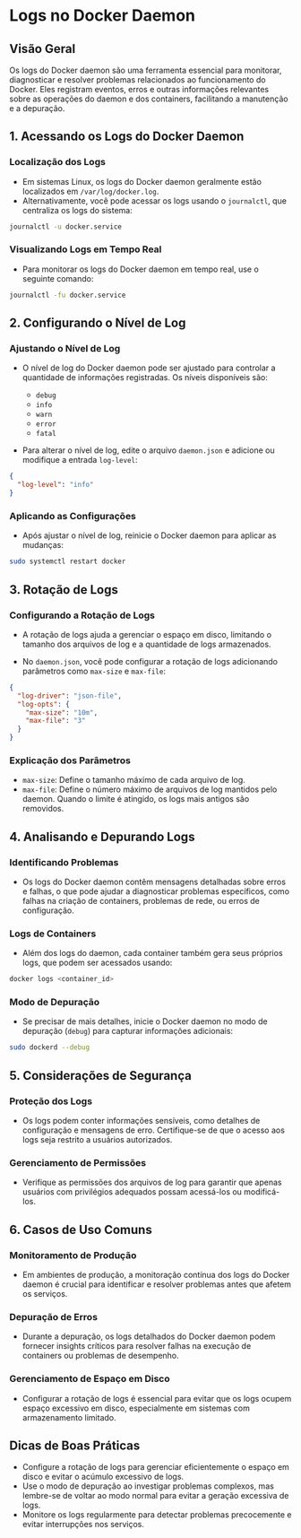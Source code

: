 
# Logs no Docker Daemon

## Visão Geral
Os logs do Docker daemon são uma ferramenta essencial para monitorar, diagnosticar e resolver problemas relacionados ao funcionamento do Docker. Eles registram eventos, erros e outras informações relevantes sobre as operações do daemon e dos containers, facilitando a manutenção e a depuração.

## 1. Acessando os Logs do Docker Daemon

### Localização dos Logs
- Em sistemas Linux, os logs do Docker daemon geralmente estão localizados em `/var/log/docker.log`.
- Alternativamente, você pode acessar os logs usando o `journalctl`, que centraliza os logs do sistema:

```bash
journalctl -u docker.service
```

### Visualizando Logs em Tempo Real
- Para monitorar os logs do Docker daemon em tempo real, use o seguinte comando:

```bash
journalctl -fu docker.service
```

## 2. Configurando o Nível de Log

### Ajustando o Nível de Log
- O nível de log do Docker daemon pode ser ajustado para controlar a quantidade de informações registradas. Os níveis disponíveis são:
  - `debug`
  - `info`
  - `warn`
  - `error`
  - `fatal`

- Para alterar o nível de log, edite o arquivo `daemon.json` e adicione ou modifique a entrada `log-level`:

```json
{
  "log-level": "info"
}
```

### Aplicando as Configurações
- Após ajustar o nível de log, reinicie o Docker daemon para aplicar as mudanças:

```bash
sudo systemctl restart docker
```

## 3. Rotação de Logs

### Configurando a Rotação de Logs
- A rotação de logs ajuda a gerenciar o espaço em disco, limitando o tamanho dos arquivos de log e a quantidade de logs armazenados.

- No `daemon.json`, você pode configurar a rotação de logs adicionando parâmetros como `max-size` e `max-file`:

```json
{
  "log-driver": "json-file",
  "log-opts": {
    "max-size": "10m",
    "max-file": "3"
  }
}
```

### Explicação dos Parâmetros
- `max-size`: Define o tamanho máximo de cada arquivo de log.
- `max-file`: Define o número máximo de arquivos de log mantidos pelo daemon. Quando o limite é atingido, os logs mais antigos são removidos.

## 4. Analisando e Depurando Logs

### Identificando Problemas
- Os logs do Docker daemon contêm mensagens detalhadas sobre erros e falhas, o que pode ajudar a diagnosticar problemas específicos, como falhas na criação de containers, problemas de rede, ou erros de configuração.

### Logs de Containers
- Além dos logs do daemon, cada container também gera seus próprios logs, que podem ser acessados usando:

```bash
docker logs <container_id>
```

### Modo de Depuração
- Se precisar de mais detalhes, inicie o Docker daemon no modo de depuração (`debug`) para capturar informações adicionais:

```bash
sudo dockerd --debug
```

## 5. Considerações de Segurança

### Proteção dos Logs
- Os logs podem conter informações sensíveis, como detalhes de configuração e mensagens de erro. Certifique-se de que o acesso aos logs seja restrito a usuários autorizados.

### Gerenciamento de Permissões
- Verifique as permissões dos arquivos de log para garantir que apenas usuários com privilégios adequados possam acessá-los ou modificá-los.

## 6. Casos de Uso Comuns

### Monitoramento de Produção
- Em ambientes de produção, a monitoração contínua dos logs do Docker daemon é crucial para identificar e resolver problemas antes que afetem os serviços.

### Depuração de Erros
- Durante a depuração, os logs detalhados do Docker daemon podem fornecer insights críticos para resolver falhas na execução de containers ou problemas de desempenho.

### Gerenciamento de Espaço em Disco
- Configurar a rotação de logs é essencial para evitar que os logs ocupem espaço excessivo em disco, especialmente em sistemas com armazenamento limitado.

## Dicas de Boas Práticas
- Configure a rotação de logs para gerenciar eficientemente o espaço em disco e evitar o acúmulo excessivo de logs.
- Use o modo de depuração ao investigar problemas complexos, mas lembre-se de voltar ao modo normal para evitar a geração excessiva de logs.
- Monitore os logs regularmente para detectar problemas precocemente e evitar interrupções nos serviços.

